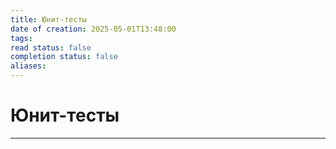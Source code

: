 ```yaml
---
title: Юнит-тесты
date of creation: 2025-05-01T13:48:00
tags: 
read status: false
completion status: false
aliases:
---
```

# Юнит-тесты
---

